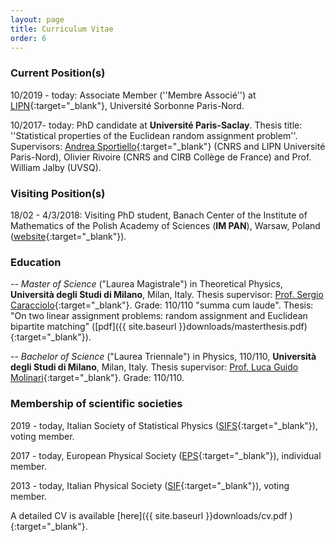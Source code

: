 ```yaml
---
layout: page
title: Curriculum Vitae
order: 6
---
```


<!--- TOC
{:toc}-->

### Current Position(s)

10/2019 - today: Associate Member (''Membre Associé'') at [LIPN](https://lipn.univ-paris13.fr/){:target="\_blank"}, Université Sorbonne Paris-Nord.

10/2017- today: PhD candidate at **Université Paris-Saclay**. Thesis title: ''Statistical properties of the Euclidean random assignment problem''. Supervisors: [Andrea Sportiello](https://lipn.univ-paris13.fr/~sportiello/index_eng.html){:target="\_blank"} (CNRS and LIPN Université Paris-Nord), Olivier Rivoire (CNRS and CIRB Collège de France) and Prof. William Jalby (UVSQ).


### Visiting Position(s)

18/02 - 4/3/2018:  Visiting PhD student, Banach Center of the Institute of Mathematics of the Polish Academy of Sciences (**IM PAN**), Warsaw, Poland
 ([website](https://www.impan.pl/en/activities/banach-center){:target="\_blank"}).


### Education

-- _Master of Science_ ("Laurea Magistrale") in Theoretical Physics, **Università degli Studi di Milano**, Milan, Italy. Thesis supervisor: [Prof. Sergio Caracciolo](http://pcteserver.mi.infn.it/~caraccio/){:target="\_blank"}. Grade: 110/110 "summa cum laude". Thesis: "On two linear assignment problems: random assignment and Euclidean bipartite matching" ([pdf]({{  site.baseurl }}downloads/masterthesis.pdf){:target="\_blank"}).

<!--
: Title: "_On two linear assignment problems: random assignment and Euclidean bipartite matching_" [pdf]({{  site.baseurl }}downloads/masterthesis.pdf){:target="_blank"}
: Date of Thesis defense: _Tuesday 12 April 2016_
: Supervisor: _[Prof. Sergio Caracciolo](http://pcteserver.mi.infn.it/~caraccio/){:target="_blank"}_
: Assistant Supervisor: _[Gabriele Sicuro, PhD](https://gabrielesicuro.wordpress.com/){:target="_blank"}_  
-->

-- _Bachelor of Science_ ("Laurea Triennale") in Physics, 110/110, **Università degli Studi di Milano**, Milan, Italy.
Thesis supervisor: [Prof. Luca Guido Molinari](http://wwwteor.mi.infn.it/~molinari/){:target="\_blank"}. Grade: 110/110.

<!--
: Title: "_La teoria di Schwarz-Christoffel e il Biliardo Quantistico Poligonale_" [pdf]({{  site.baseurl }}downloads/bscthesis.pdf){:target="_blank"}
: Date of Thesis defense: _Tuesday 23 October 2012_
: Supervisor: _[Prof. Luca Guido Molinari](http://wwwteor.mi.infn.it/~molinari/){:target="_blank"}_
-->
<!--

-- High School Diploma, 81/100
: _Liceo Scientifico Statale 'Paolo Frisi'_, Monza, 20900 MI, Italy
: Date of oral examination: _Monday 13 July 2009_
-->

### Membership of scientific societies

 2019 - today, Italian Society of Statistical Physics ([SIFS](https://www.fisicastatistica.org){:target="_blank"}), voting member.

 2017 - today, European Physical Society ([EPS](https://www.eps.org/){:target="_blank"}), individual member.

 2013 - today, Italian Physical Society ([SIF](https://www.sif.it){:target="_blank"}), voting member.


A detailed CV is available [here]({{  site.baseurl }}downloads/cv.pdf ){:target="_blank"}.
